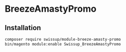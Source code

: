 # BreezeAmastyPromo

## Installation

```bash
composer require swissup/module-breeze-amasty-promo
bin/magento module:enable Swissup_BreezeAmastyPromo
```
